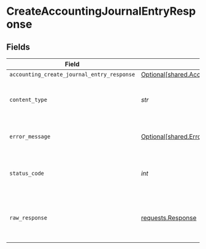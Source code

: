 # CreateAccountingJournalEntryResponse


## Fields

| Field                                                                                                                | Type                                                                                                                 | Required                                                                                                             | Description                                                                                                          |
| -------------------------------------------------------------------------------------------------------------------- | -------------------------------------------------------------------------------------------------------------------- | -------------------------------------------------------------------------------------------------------------------- | -------------------------------------------------------------------------------------------------------------------- |
| `accounting_create_journal_entry_response`                                                                           | [Optional[shared.AccountingCreateJournalEntryResponse]](../../models/shared/accountingcreatejournalentryresponse.md) | :heavy_minus_sign:                                                                                                   | Success                                                                                                              |
| `content_type`                                                                                                       | *str*                                                                                                                | :heavy_check_mark:                                                                                                   | HTTP response content type for this operation                                                                        |
| `error_message`                                                                                                      | [Optional[shared.ErrorMessage]](../../models/shared/errormessage.md)                                                 | :heavy_minus_sign:                                                                                                   | The request made is not valid.                                                                                       |
| `status_code`                                                                                                        | *int*                                                                                                                | :heavy_check_mark:                                                                                                   | HTTP response status code for this operation                                                                         |
| `raw_response`                                                                                                       | [requests.Response](https://requests.readthedocs.io/en/latest/api/#requests.Response)                                | :heavy_minus_sign:                                                                                                   | Raw HTTP response; suitable for custom response parsing                                                              |